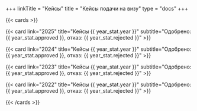+++
linkTitle = "Кейсы"
title = "Кейсы подачи на визу"
type = "docs"
+++

{{< cards >}}

  {{< card link="2025" title="Кейсы {{ year_stat.year }}" subtitle="Одобрено: {{ year_stat.approved }}, отказ: {{ year_stat.rejected }}" >}}

  {{< card link="2024" title="Кейсы {{ year_stat.year }}" subtitle="Одобрено: {{ year_stat.approved }}, отказ: {{ year_stat.rejected }}" >}}

  {{< card link="2023" title="Кейсы {{ year_stat.year }}" subtitle="Одобрено: {{ year_stat.approved }}, отказ: {{ year_stat.rejected }}" >}}

  {{< card link="2022" title="Кейсы {{ year_stat.year }}" subtitle="Одобрено: {{ year_stat.approved }}, отказ: {{ year_stat.rejected }}" >}}

{{< /cards >}}